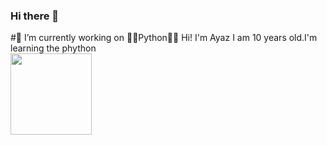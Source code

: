 ### Hi there 👋
#🔭 I’m currently working on 📖🐍Python🐍📖
Hi! I'm Ayaz I am 10 years old.I'm learning the phython
<br> 
<img src="https://media.giphy.com/media/v1.Y2lkPTc5MGI3NjExODJpbmxzZmkxcDU4ZmxxM2diam80aWwyNDFpMWplOTliZnBwc3VycSZlcD12MV9naWZzX3NlYXJjaCZjdD1n/2IudUHdI075HL02Pkk/giphy.gif" width="130">

<!--
**crazy-samuray/crazy-samuray** is a ✨ _special_ ✨ repository because its `README.md` (this file) appears on your GitHub profile.

Here are some ideas to get you started:

- 🔭 I’m currently working on ...
- 🌱 I’m currently learning ...
- 👯 I’m looking to collaborate on ...
- 🤔 I’m looking for help with ...
- 💬 Ask me about ...
- 📫 How to reach me: ...
- 😄 Pronouns: ...
- ⚡ Fun fact: ...
-->
